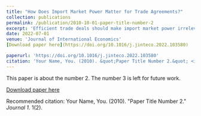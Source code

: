 ```yaml
---
title: "How Does Import Market Power Matter for Trade Agreements?"
collection: publications
permalink: /publication/2010-10-01-paper-title-number-2
excerpt: 'Efficient trade deals should make import market power irrelevant to negotiated tariffs, but there is a correlation. This article examines two hypotheses.'
date: 2022-07-01
venue: 'Journal of International Economics'
[Download paper here](https://doi.org/10.1016/j.jinteco.2022.103580)

paperurl: 'https://doi.org/10.1016/j.jinteco.2022.103580'
citation: 'Your Name, You. (2010). &quot;Paper Title Number 2.&quot; <i>Journal 1</i>. 1(2).'
---
```

This paper is about the number 2. The number 3 is left for future work.

[Download paper here](https://doi.org/10.1016/j.jinteco.2022.103580)

Recommended citation: Your Name, You. (2010). "Paper Title Number 2." <i>Journal 1</i>. 1(2).
